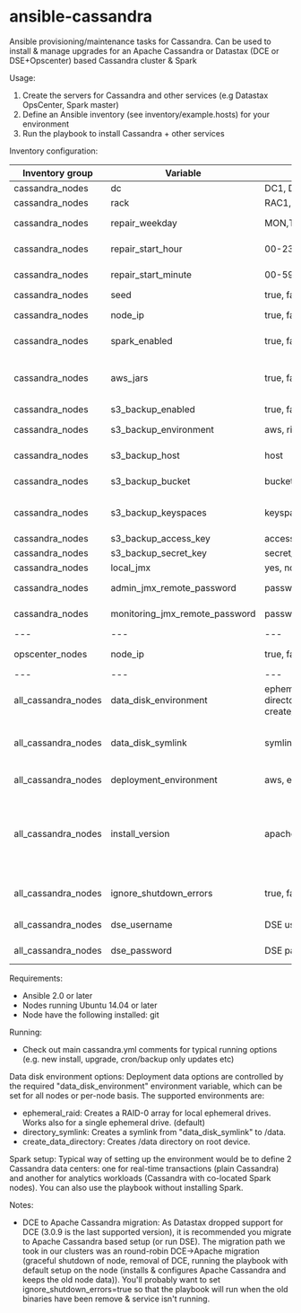 # ansible-cassandra
Ansible provisioning/maintenance tasks for Cassandra. Can be used to install & manage upgrades for an Apache Cassandra or Datastax (DCE or DSE+Opscenter) based Cassandra cluster & Spark

Usage:

1. Create the servers for Cassandra and other services (e.g Datastax OpsCenter, Spark master)
2. Define an Ansible inventory (see inventory/example.hosts) for your environment
3. Run the playbook to install Cassandra + other services

Inventory configuration:

Inventory group | Variable | Options | Default | Description
--- | --- | --- | --- | ---
cassandra_nodes | dc | DC1, DC2, ... | - | data center of node
cassandra_nodes | rack | RAC1, RAC2, ... | - | rack of node
cassandra_nodes | repair_weekday | MON,TUE,WED,THU,FRI,SAT,SUN | - | day(s) to run repair on node
cassandra_nodes | repair_start_hour | 00-23 | 03 | hour to start cron based repair
cassandra_nodes | repair_start_minute | 00-59 | 0 | minute to start cron based repair
cassandra_nodes | seed | true, false | - | is the node a seed
cassandra_nodes | node_ip | true, false | - | IP for internal cluster communications
cassandra_nodes | spark_enabled | true, false | false | enable Spark on node (DSE only)
cassandra_nodes | aws_jars | true, false | false | download jars for aws sdk and hadoop ( required for writing to s3 directly from spark)
cassandra_nodes | s3_backup_enabled | true, false | false | enable S3 backups
cassandra_nodes | s3_backup_environment | aws, riakcs | - | environment for S3 backups
cassandra_nodes | s3_backup_host| host | - | S3 host (for non-AWS)
cassandra_nodes | s3_backup_bucket | bucket | - | S3 bucket where to store backups
cassandra_nodes | s3_backup_keyspaces | keyspace,keyspace,... | - | Cassandra keyspaces to backup (comma separated)
cassandra_nodes | s3_backup_access_key | access_key | - | S3 access key
cassandra_nodes | s3_backup_secret_key | secret_key | - | S3 secret key
cassandra_nodes | local_jmx | yes, no | yes | JMX local only
cassandra_nodes | admin_jmx_remote_password| password | - | JMX password for admin (readwrite)
cassandra_nodes | monitoring_jmx_remote_password | password| - | JMX password for monitoring (readonly)
--- | --- | --- | ---
opscenter_nodes | node_ip | true, false | - | IP for internal cluster communications
--- | --- | --- | ---
all_cassandra_nodes | data_disk_environment | ephemeral_raid, directory_symlink, create_data_directory | ephemeral_raid | data disk options
all_cassandra_nodes | data_disk_symlink | symlink name | - | name of symlink when using "directory_symlink" data_disk_environment
all_cassandra_nodes | deployment_environment | aws, euca | - | environment for installation
all_cassandra_nodes | install_version | apache, dce, dse | - | Cassandra to install (apache=Apache Cassandra, dce=Datastax Community Edition, dse=Datastax Enterprise Edition)
all_cassandra_nodes | ignore_shutdown_errors | true, false | false | Should we ignore errors with graceful node shutdown
all_cassandra_nodes | dse_username | DSE username | - | DSE username (only for DSE install)
all_cassandra_nodes | dse_password | DSE password | - | DSE password (only for DSE install)

Requirements:
- Ansible 2.0 or later
- Nodes running Ubuntu 14.04 or later
- Node have the following installed: git

Running:
- Check out main cassandra.yml comments for typical running options (e.g. new install, upgrade, cron/backup only updates etc)

Data disk environment options:
Deployment data options are controlled by the required "data_disk_environment" environment variable, which can be set for all nodes or per-node basis.
The supported environments are:
- ephemeral_raid: Creates a RAID-0 array for local ephemeral drives. Works also for a single ephemeral drive. (default)
- directory_symlink: Creates a symlink from "data_disk_symlink" to /data.
- create_data_directory: Creates /data directory on root device.

Spark setup:
Typical way of setting up the environment would be to define 2 Cassandra data centers: one for real-time transactions (plain Cassandra) and
another for analytics workloads (Cassandra with co-located Spark nodes). You can also use the playbook without installing Spark.

Notes:
- DCE to Apache Cassandra migration: As Datastax dropped support for DCE (3.0.9 is the last supported version), it is recommended you migrate to 
Apache Cassandra based setup (or run DSE). The migration path we took in our clusters was an round-robin DCE->Apache migration (graceful shutdown of node, removal of DCE, running the playbook with default setup on the node (installs & configures Apache Cassandra and keeps the old node data)). You'll probably want to set
ignore_shutdown_errors=true so that the playbook will run when the old binaries have been remove & service isn't running.
